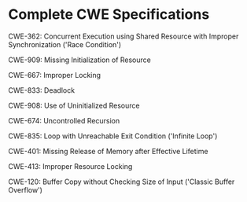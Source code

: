 

# Complete CWE Specifications

CWE-362: Concurrent Execution using Shared Resource with Improper Synchronization ('Race Condition')

CWE-909: Missing Initialization of Resource

CWE-667: Improper Locking

CWE-833: Deadlock

CWE-908: Use of Uninitialized Resource

CWE-674: Uncontrolled Recursion

CWE-835: Loop with Unreachable Exit Condition ('Infinite Loop')

CWE-401: Missing Release of Memory after Effective Lifetime

CWE-413: Improper Resource Locking

CWE-120: Buffer Copy without Checking Size of Input ('Classic Buffer Overflow')